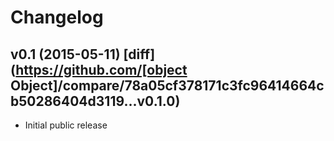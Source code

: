 # Changelog

## v0.1 (2015-05-11) [diff](https://github.com/[object Object]/compare/78a05cf378171c3fc96414664cb50286404d3119...v0.1.0)

- Initial public release
